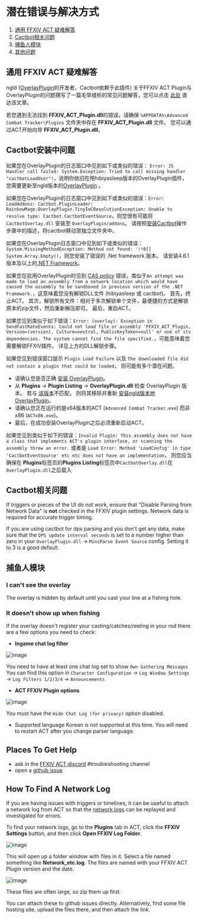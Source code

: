 # 潜在错误与解决方式

1. [通用 FFXIV ACT 疑难解答](#general-ffxiv-act-troubleshooting)
1. [Cactbot相关问题](#problems-using-cactbot)
1. [捕鱼人模块](#fisher-module)
1. [其他问题](#other-issues)

## 通用 FFXIV ACT 疑难解答

ngld ([OverlayPlugin](https://github.com/ngld/OverlayPlugin)的开发者，Cactbot依赖于此插件) 关于FFXIV ACT Plugin与OverlayPlugin的问题撰写了一篇毛举缕析的常见问题解答，您可以点击 [此处](https://gist.github.com/ngld/e2217563bbbe1750c0917217f136687d) 直达该文章。

若您遇到无法找到 **FFXIV_ACT_Plugin.dll**的错误，请确保 `%APPDATA%\Advanced Combat Tracker\Plugins` 文件夹中存在 **FFXIV_ACT_Plugin.dll** 文件。 您可以通过ACT开始向导 **FFXIV_ACT_Plugin.dll**。

## Cactbot安装中问题

如果您在OverlayPlugin的日志窗口中见到如下或类似的错误： `Error: JS Handler call failed: System.Exception: Tried to call missing handler "cactbotLoadUser"!`，说明你依旧在用hibiyasleep版本的OverlayPlugin插件，您需要更新至ngld版本的[OverlayPlugin](https://github.com/ngld/OverlayPlugin/releases/latest) 。

如果您在OverlayPlugin的日志窗口中见到如下或类似的错误：`Error: LoadAddons: Cactbot.PluginLoader: RainbowMage.OverlayPlugin.TinyIoCResolutionException: Unable to resolve type: Cactbot.CactbotEventSource`，则您很有可能将`CactbotOverlay.dll` 安装至 `OverlayPlugin/addons`。  请按照[安装Cactbot](https://github.com/quisquous/cactbot#installing-cactbot)操作步骤中的描述，将cactbot移动至独立文件夹中。

如果您在OverlayPlugin日志窗口中见到如下或类似的错误：`System.MissingMethodException: Method not found: '!!0[] System.Array.Empty()`，则您安装了错误的 .Net framework 版本。  请安装4.6.1版本及以上的[.NET Framework](https://www.microsoft.com/net/download/framework)。

如果您在启用OverlayPlugin时见到 [CAS policy](https://blogs.msdn.microsoft.com/drew/2009/12/23/xunit-and-td-net-fixing-the-attempt-was-made-to-load-an-assembly-from-a-network-location-problem/) 错误，类似于`An attempt was made to load an assembly from a network location which would have caused the assembly to be sandboxed in previous version of the .NET Framework.`，这意味着您没有解锁DLL文件 (hibiyasleep 或 cactbot)。  首先，终止ACT。  其次，解锁所有文件：相对于多次解锁单个文件，最便捷的方式是解锁原本的zip文件，然后重新解压即可。  最后，重启ACT。

如果您见到类似于如下错误：`Error: (overlay): Exception in SendFastRateEvents: Could not load file or assembly 'FFXIV_ACT_Plugin, Version=(version), Culture=neutral, PublicKeyToken=null' or one of its dependencies. The system cannot find the file specified.`，可能意味着您需要解锁FFXIV插件。  详见上方的DLL解锁步骤。

如果您见到错误窗口提示 `Plugin Load Failure` 以及 `The downloaded file did not contain a plugin that could be loaded`， 则可能有多个潜在问题。

- 请确认您是否正确 [安装 OverlayPlugin](https://github.com/quisquous/cactbot#install-ngld-overlayplugin)。
- 从 **Plugins** -> **Plugin Listing** -> **OverlayPlugin.dll** 检查 OverlayPlugin 版本。 若与 [该版本](https://github.com/ngld/OverlayPlugin/releases/latest)不匹配， 则将其移除并重新 [安装ngld版本地OverlayPlugin](https://github.com/quisquous/cactbot#install-ngld-overlayplugin)。
- 请确认您正在运行的是x64版本的ACT (`Advanced Combat Tracker.exe`) 而非x86 (`ACTx86.exe`)。
- 最后，在成功安装OverlayPlugin之后必须重新启动ACT。

如果您见到类似于如下的错误：`Invalid Plugin: This assembly does not have a class that implements ACT's plugin interface, or scanning the assembly threw an error.` 或者是 `Load Error: Method 'LoadConfig' in type 'CactbotEventSource' etc etc does not have an implementation`， 则您应当确保在 **Plugins**标签页的**Plugins Listing**标签页中`CactbotOverlay.dll`在`OverlayPlugin.dll`之后载入

## Cactbot相关问题

If triggers or pieces of the UI do not work, ensure that "Disable Parsing from Network Data" is **not** checked in the FFXIV plugin settings. Network data is required for accurate trigger timing.

If you are using cactbot for dps parsing and you don't get any data, make sure that the `DPS update interval seconds` is set to a number higher than zero in your `OverlayPlugin.dll` -> `MiniParse Event Source` config.  Setting it to 3 is a good default.

## 捕鱼人模块

### I can't see the overlay

The overlay is hidden by default until you cast your line at a fishing hole.

### It doesn't show up when fishing

If the overlay doesn't register your casting/catches/reeling in your rod there are a few options you need to check:

- **Ingame chat log filter**

![image](images/troubleshooting_chatlogfilter.png)

You need to have at least one chat log set to show `Own Gathering Messages` You can find this option in `Character Configuration` -> `Log Window Settings` -> `Log Filters 1/2/3/4` -> `Announcements`

- **ACT FFXIV Plugin options**

![image](images/troubleshooting_hidechatlog.png)

You must have the `Hide Chat Log (for privacy)` option disabled.

- Supported language Korean is not supported at this time. You will need to restart ACT after you change parser language.

## Places To Get Help

- ask in the [FFXIV ACT discord](https://discord.gg/ahFKcmx) #troubleshooting channel
- open a [github issue](https://github.com/quisquous/cactbot/issues)

## How To Find A Network Log

If you are having issues with triggers or timelines, it can be useful to attach a network log from ACT so that the [network logs](LogGuide.md#network-log-lines) can be replayed and investigated for errors.

To find your network logs, go to the **Plugins** tab in ACT, click the **FFXIV Settings** button, and then click **Open FFXIV Log Folder**.

![image](images/troubleshooting_openlogfolder.png)

This will open up a folder window with files in it. Select a file named something like **Network_etc.log**. The files are named with your FFXIV ACT Plugin version and the date.

![image](images/troubleshooting_networklog.png)

These files are often large, so zip them up first.

You can attach these to github issues directly. Alternatively, find some file hosting site, upload the files there, and then attach the link.
